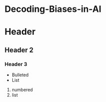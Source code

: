 # Decoding-Biases-in-AI

# Header
## Header 2
### Header 3

- Bulleted
- List

1. numbered
2. list


